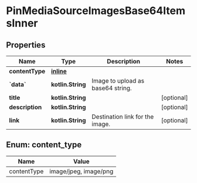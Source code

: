 
# PinMediaSourceImagesBase64ItemsInner

## Properties
Name | Type | Description | Notes
------------ | ------------- | ------------- | -------------
**contentType** | [**inline**](#ContentType) |  | 
**&#x60;data&#x60;** | **kotlin.String** | Image to upload as base64 string. | 
**title** | **kotlin.String** |  |  [optional]
**description** | **kotlin.String** |  |  [optional]
**link** | **kotlin.String** | Destination link for the image. |  [optional]


<a id="ContentType"></a>
## Enum: content_type
Name | Value
---- | -----
contentType | image/jpeg, image/png



